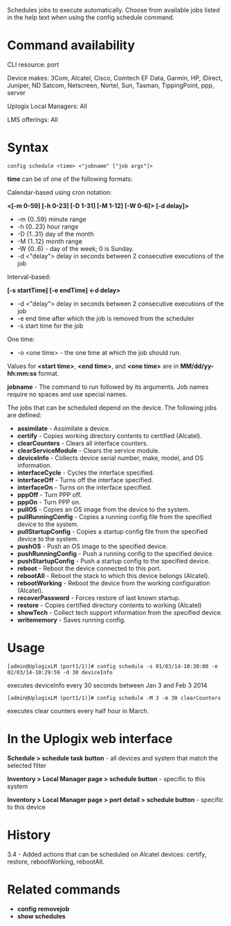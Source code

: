 <!-- 5.4 -->

Schedules jobs to execute automatically. Choose from available jobs listed in the help text when using the config schedule command.

# Command availability 

CLI resource: port

Device makes: 3Com, Alcatel, Cisco, Comtech EF Data, Garmin, HP, iDirect, Juniper, ND Satcom, Netscreen, Nortel, Sun, Tasman, TippingPoint, ppp, server

Uplogix Local Managers: All

LMS offerings: All

# Syntax 

```
config schedule <time> <"jobname" ["job args"]>
```

**time** can be of one of the following formats:

Calendar-based using cron notation:

**<[-m 0-59] [-h 0-23] [-D 1-31] [-M 1-12] [-W 0-6]> [-d delay]>**
- -m {0..59} minute range
- -h {0..23} hour range
- -D {1..31} day of the month
- -M {1..12} month range
- -W {0..6} - day of the week; 0 is Sunday.
- -d <"delay"> delay in seconds between 2 consecutive executions of the job


Interval-based: 

**[-s startTime] [-e endTime] <-d delay>**
- -d <"delay"> delay in seconds between 2 consecutive executions of the job
- -e <end time> end time after which the job is removed from the scheduler
- -s <start time> start time for the job

One time: 

- -o &lt;one time&gt; - the one time at which the job should run. 

Values for **&lt;start time&gt;**, **&lt;end time&gt;**, and **&lt;one time&gt;** are in **MM/dd/yy-hh&#58;mm&#58;ss** format.

**jobname** - The command to run followed by its arguments. Job names require no spaces and use special names.

The jobs that can be scheduled depend on the device. The following jobs are defined:

-   **assimilate** - Assimilate a device. 
- 	**certify** - Copies working directory contents to certified (Alcatel).
- 	**clearCounters** - Clears all interface counters.
- 	**clearServiceModule** - Clears the service module.
- 	**deviceInfo** - Collects device serial number, make, model, and OS information.
- 	**interfaceCycle** - Cycles the interface specified.
- 	**interfaceOff** - Turns off the interface specified.
- 	**interfaceOn** - Turns on the interface specified.
- 	**pppOff** - Turn PPP off.
- 	**pppOn** - Turn PPP on.
- 	**pullOS** - Copies an OS image from the device to the system.
- 	**pullRunningConfig** - Copies a running config file from the specified device to the system.
- 	**pullStartupConfig** - Copies a startup config file from the specified device to the system.
- 	**pushOS** - Push an OS image to the specified device.
- 	**pushRunningConfig** - Push a running config to the specified device.
- 	**pushStartupConfig** - Push a startup config to the specified device.
- 	**reboot** - Reboot the device connected to this port. 
- 	**rebootAll** - Reboot the stack to which this device belongs (Alcatel).
- 	**rebootWorking** - Reboot the device from the working configuration (Alcatel).
- 	**recoverPassword** - Forces restore of last known startup.
- 	**restore** - Copies certified directory contents to working (Alcatel)
- 	**showTech** - Collect tech support information from the specified device.
- 	**writememory** - Saves running config. 

# Usage 

```
[admin@UplogixLM (port1/1)]# config schedule -s 01/03/14-10:30:00 -e 02/03/14-10:29:59 -d 30 deviceInfo
```

executes deviceInfo every 30 seconds between Jan 3 and Feb 3 2014 

```
[admin@UplogixLM (port1/1)]# config schedule -M 3 -m 30 clearCounters
```

executes clear counters every half hour in March.

# In the Uplogix web interface

**Schedule > schedule task button** - all devices and system that match the selected filter

**Inventory > Local Manager page > schedule button** - specific to this system

**Inventory > Local Manager page > port detail > schedule button** - specific to this device

# History 

3.4 - Added actions that can be scheduled on Alcatel devices: certify, restore, rebootWorking, rebootAll.

# Related commands 

- **config removejob**
- **show schedules**
